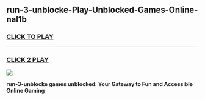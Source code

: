 
## run-3-unblocke-Play-Unblocked-Games-Online-nal1b
<h3>
<a href="https://premium76.site?title=run-3-unblocke&ref=25A">CLICK TO PLAY</a></h3>
<hr>

<h3>
<a href="https://premium76.site?title=run-3-unblocke&ref=25A">CLICK 2 PLAY</a>
  
</h3>

<a href="https://premium76.site?title=run-3-unblocke&ref=25A"><img src="https://clearcache.store/games.png"></a>


**run-3-unblocke games unblocked: Your Gateway to Fun and Accessible Online Gaming**

